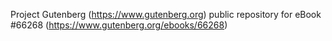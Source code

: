 Project Gutenberg (https://www.gutenberg.org) public repository for
eBook #66268 (https://www.gutenberg.org/ebooks/66268)
